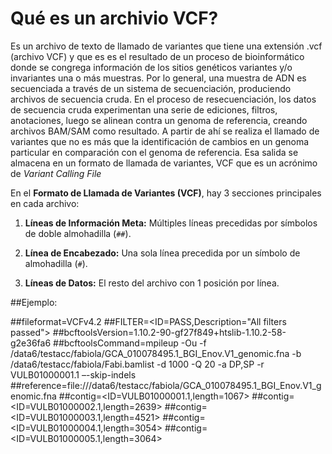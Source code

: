 # Qué es un archivio VCF?

Es un archivo de texto de llamado de variantes que tiene una extensión .vcf (archivo VCF) y que es  es el resultado de un proceso de bioinformático donde se congrega información de los sitios genéticos variantes y/o invariantes una o más muestras. Por lo general, una muestra de ADN es secuenciada a través de un sistema de secuenciación, produciendo archivos de secuencia cruda. En el proceso de resecuenciación, los datos de secuencia cruda experimentan una serie de ediciones, filtros, anotaciones, luego se alinean contra un genoma de referencia, creando archivos BAM/SAM como resultado. A partir de ahí se realiza el llamado de variantes que no es más que la  identificación de cambios en un genoma particular en comparación con el genoma de referencia. Esa salida se almacena en un formato de llamada de variantes, VCF que es un acrónimo de *Variant Calling File*

En el **Formato de Llamada de Variantes (VCF)**, hay 3 secciones principales en cada archivo:

1. **Líneas de Información Meta:** Múltiples líneas precedidas por símbolos de doble almohadilla (`##`).

2. **Línea de Encabezado:** Una sola línea precedida por un símbolo de almohadilla (`#`).

3. **Líneas de Datos:** El resto del archivo con 1 posición por línea.

##Ejemplo:

##fileformat=VCFv4.2
##FILTER=<ID=PASS,Description="All filters passed">
##bcftoolsVersion=1.10.2-90-gf27f849+htslib-1.10.2-58-g2e36fa6
##bcftoolsCommand=mpileup -Ou -f /data6/testacc/fabiola/GCA_010078495.1_BGI_Enov.V1_genomic.fna -b /data6/testacc/fabiola/Fabi.bamlist -d 1000 -Q 20 -a DP,SP -r VULB01000001.1 –-skip-indels
##reference=file:///data6/testacc/fabiola/GCA_010078495.1_BGI_Enov.V1_genomic.fna
##contig=<ID=VULB01000001.1,length=1067>
##contig=<ID=VULB01000002.1,length=2639>
##contig=<ID=VULB01000003.1,length=4521>
##contig=<ID=VULB01000004.1,length=3054>
##contig=<ID=VULB01000005.1,length=3064>
